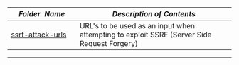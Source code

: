 |&nbsp;&nbsp;&nbsp;&nbsp;_Folder&nbsp;&nbsp;Name_&nbsp;&nbsp;&nbsp;&nbsp;| _Description of Contents_
|:----------------|--------------------------------------------------------------------------------------------------------------------------------------------------------
| [ssrf-attack-urls](ssrf-attack-urls.txt) |  URL's to be used as an input when attempting to exploit SSRF (Server Side Request Forgery) 

* * *


